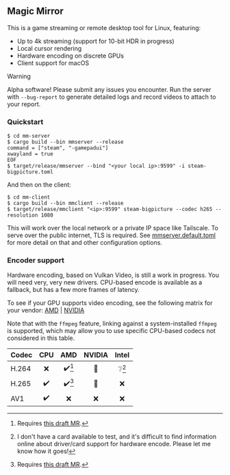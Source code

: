 
## Magic Mirror

This is a game streaming or remote desktop tool for Linux, featuring:

 - Up to 4k streaming (support for 10-bit HDR in progress)
 - Local cursor rendering
 - Hardware encoding on discrete GPUs
 - Client support for macOS

> [!WARNING]  
> Alpha software! Please submit any issues you encounter. Run the server with `--bug-report` to generate detailed logs and record videos to attach to your report.

### Quickstart

```shell
$ cd mm-server
$ cargo build --bin mmserver --release
command = ["steam", "-gamepadui"]
xwayland = true
EOF
$ target/release/mmserver --bind "<your local ip>:9599" -i steam-bigpicture.toml
```

And then on the client:

```shell
$ cd mm-client
$ cargo build --bin mmclient --release
$ target/release/mmclient "<ip>:9599" steam-bigpicture --codec h265 --resolution 1080
```

This will work over the local network or a private IP space like Tailscale. To serve over the public internet, TLS is required. See [mmserver.default.toml](mmserver.default.toml) for more detail on that and other configuration options.

### Encoder support

Hardware encoding, based on Vulkan Video, is still a work in progress. You will need very, very new drivers. CPU-based encode is available as a fallback, but has a few more frames of latency.

To see if your GPU supports video encoding, see the following matrix for your vendor: [AMD](https://en.wikipedia.org/wiki/Unified_Video_Decoder#Format_support) | [NVIDIA](https://developer.nvidia.com/video-encode-and-decode-gpu-support-matrix-new)

Note that with the `ffmpeg` feature, linking against a system-installed `ffmpeg` is supported, which may allow you to use specific CPU-based codecs not considered in this table.

| Codec | CPU |  AMD  | NVIDIA | Intel |
| ----- | :-: | :---: | :----: | :---: |
| H.264 |  ❌  | ✔️[^1]|   🚧    | ❔[^2] |
| H.265 |  ✔️ |  ✔️[^1]|   🚧    |   ❌   |
|  AV1  |  ✔️ |   ❌   |   ❌    |   ❌   |

[^1]: Requires [this draft MR](https://gitlab.freedesktop.org/mesa/mesa/-/merge_requests/25900).

[^2]: I don't have a card available to test, and it's difficult to find information online about driver/card support for hardware encode. Please let me know how it goes!